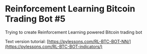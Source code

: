 # Reinforcement Learning Bitcoin Trading Bot #5
Trying to create Reinforcement Learning powered Bitcoin trading bot

Text version tutorial: [https://pylessons.com/RL-BTC-BOT-NN/](https://pylessons.com/RL-BTC-BOT-indicators/)
